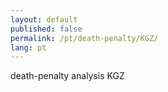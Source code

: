 ```yaml
---
layout: default
published: false
permalink: /pt/death-penalty/KGZ/
lang: pt
---
```


death-penalty analysis KGZ
